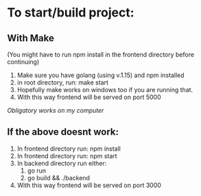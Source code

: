# To start/build project:

## With Make

(You might have to run npm install in the frontend directory before continuing)

1. Make sure you have golang (using v.1.15) and npm installed
2. in root directory, run: make start
3. Hopefully make works on windows too if you are running that.
4. With this way frontend will be served on port 5000

*Obligatory works on my computer*

## If the above doesnt work:

1. In frontend directory run: npm install
2. In frontend directory run: npm start
3. In backend directory run either:
    1. go run
    2. go build && ./backend
4. With this way frontend will be served on port 3000


